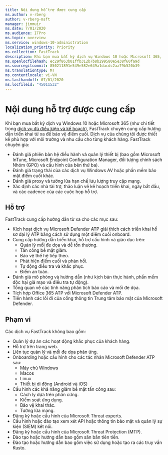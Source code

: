 ```yaml
---
title: Nội dung hỗ trợ được cung cấp
ms.author: v-rberg
author: v-rberg-msft
manager: jimmuir
ms.date: 7/01/2020
ms.audience: ITPro
ms.topic: overview
ms.service: windows-10-administration
localization_priority: Priority
ms.collection: FastTrack
description: Khi bạn mua bất kỳ dịch vụ Windows 10 hoặc Microsoft 365, FastTrack chuyên gia cung cấp hướng dẫn triển khai từ xa để bảo vệ điểm cuối. Dịch vụ của chúng tôi được thiết kế phù hợp với môi trường và nhu cầu cho từng khách hàng.
ms.openlocfilehash: ec29f863b01ffb312b7b8b299580e5e38f60fa9d
ms.sourcegitcommit: 850211891e549e582e649a1dacdc2aa79b520b39
ms.translationtype: MT
ms.contentlocale: vi-VN
ms.lasthandoff: 07/01/2020
ms.locfileid: "45011532"
---
```

# <a name="assistance-offered"></a>Nội dung hỗ trợ được cung cấp  

Khi bạn mua bất kỳ dịch vụ Windows 10 hoặc Microsoft 365 (như chi tiết trong [dịch vụ đủ điều kiện và kế hoạch](M365-eligible-services-and-plans.md)), FastTrack chuyên cung cấp hướng dẫn triển khai từ xa để bảo vệ điểm cuối. Dịch vụ của chúng tôi được thiết kế phù hợp với môi trường và nhu cầu cho từng khách hàng. FastTrack chuyên gia:
- Đánh giá phiên bản hệ điều hành và quản lý thiết bị (bao gồm Microsoft InTune, Microsoft Endpoint Configuration Manager, đối tượng chính sách Nhóm (GPO) và cấu hình của bên thứ ba).
- Đánh giá trạng thái của các dịch vụ Windows AV hoặc phần mềm bảo mật điểm cuối khác.
- Đánh giá proxy và tường lửa hạn chế lưu lượng truy cập mạng.
- Xác định các nhà tài trợ, thảo luận về kế hoạch triển khai, ngày bắt đầu, và các cadence của các cuộc họp hỗ trợ.

## <a name="assistance"></a>Hỗ trợ

FastTrack cung cấp hướng dẫn từ xa cho các mục sau:
- Kích hoạt dịch vụ Microsoft Defender ATP giải thích cách triển khai hồ sơ đại lý ATP bằng cách sử dụng một điểm cuối onboard.
- Cung cấp hướng dẫn triển khai, hỗ trợ cấu hình và giáo dục trên:
    - Quản lý mối đe dọa và dễ tổn thương.
    - Tấn công bề mặt giảm.
    - Bảo vệ thế hệ tiếp theo.
    - Phát hiện điểm cuối và phản hồi.
    - Tự động điều tra và khắc phục.
    - Điểm an toàn.
- Đánh giá mô phỏng và hướng dẫn (như kịch bản thực hành, phần mềm độc hại giả mạo và điều tra tự động).
- Tổng quan về các tính năng phân tích báo cáo và mối đe dọa.
- Tích hợp Office 365 ATP với Microsoft Defender ATP.
- Tiến hành các lối đi của cổng thông tin Trung tâm bảo mật của Microsoft Defender.

## <a name="out-of-scope"></a>Phạm vi

Các dịch vụ FastTrack không bao gồm:
- Quản lý dự án các hoạt động khắc phục của khách hàng.
- Hỗ trợ trên trang web.
- Liên tục quản lý và mối đe dọa phản ứng.
- Onboarding hoặc cấu hình cho các tác nhân Microsoft Defender ATP sau:
   - Máy chủ Windows
   - Macos
   - Linux
   - Thiết bị di động (Android và iOS)
- Cấu hình các khả năng giảm bề mặt tấn công sau:
    - Cách ly dựa trên phần cứng.
    - Kiểm soát ứng dụng.
    - Bảo vệ khai thác.
    - Tường lửa mạng.
- Đăng ký hoặc cấu hình của Microsoft Threat experts.
- Cấu hình hoặc đào tạo xem xét API hoặc thông tin bảo mật và quản lý sự kiện (SIEM) kết nối.
- Đăng ký hoặc cấu hình của Microsoft Threat Protection (MTP).
- Đào tạo hoặc hướng dẫn bao gồm săn bắn tiên tiến.
- Đào tạo hoặc hướng dẫn bao gồm việc sử dụng hoặc tạo ra các truy vấn Kusto.
